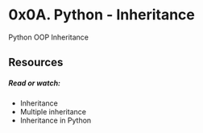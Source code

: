 <html>
<head>
<h1>
0x0A. Python - Inheritance
</h1>
<p>
Python     
OOP        
Inheritance       
</p>
</head>
<body>
<h2>
Resources
</h2>
<h5>
Read or watch:
</h5>
<ul>
<li>Inheritance </li>
<li>Multiple inheritance </li>
<li>Inheritance in Python </li>
</ul>
</body>
</html>
